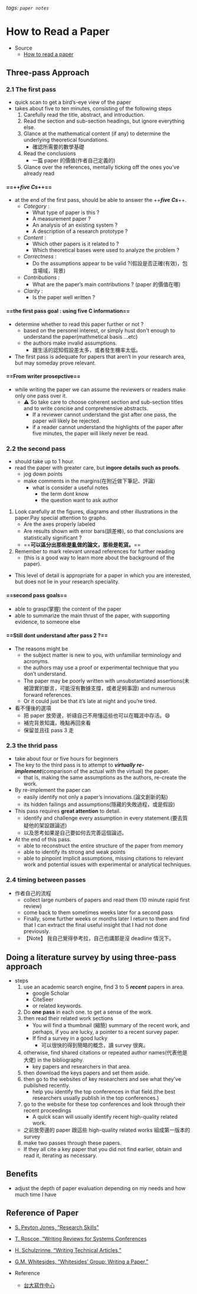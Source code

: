 ###### tags: `paper notes`
# How to Read a Paper 
* Source 
    * [How to read a paper](https://web.stanford.edu/class/ee384m/Handouts/HowtoReadPaper.pdf)
## Three-pass Approach
### 2.1 The first pass
* quick scan to get a bird’s-eye view of the paper
* takes about five to ten minutes, consisting of the following steps
    1. Carefully read the title, abstract, and introduction.
    2. Read the section and sub-section headings, but ignore everything else.
    3. Glance at the mathematical content (if any) to determine the underlying theoretical foundations.
        * 確認所需要的數學基礎
    4. Read the conclusions
        * 一篇 paper 的價值(作者自己定義的)
    5. Glance over the references, mentally ticking off the ones you’ve already read
#### ==++***five Cs***++==
* at the end of the first pass, should be able to answer the ++***five Cs***++.
    * *Category* :
        * What type of paper is this ?
        * A measurement paper ? 
        * An analysis of an existing system ?
        * A description of a research prototype ?
    * *Content* : 
        * Which other papers is it related to ?
        * Which theoretical bases were used to analyze the problem ?
    * *Correctness* : 
        * Do the assumptions appear to be valid ?(假設是否正確(有效)，包含場域，背景)
    * *Contributions* : 
        * What are the paper’s main contributions ? (paper 的價值在哪)
    * *Clarity* :
        * Is the paper well written ?

#### ==the first pass goal : using five C information==
* determine whether to read this paper further or not ? 
    * based on the personel interest, or simply hust don't enough to understand the paper(mathmetical basis ...etc)
    * the authors make invalid assumptions.
        * 跟生活的認知假設差太多，或者發生機率太低。
* The first pass is adequate for papers that aren’t in your research area, but may someday prove relevant.


#### ==From writer prosepctive== 
* while writing the paper we can assume the reviewers or readers make only one pass over it.
    * :warning: So take care to choose coherent section and sub-section titles and to write concise and comprehensive abstracts.
        * If a reviewer cannot understand the gist after one pass, the paper will likely be rejected.
        * if a reader cannot understand the highlights of the paper after five minutes, the paper will likely never be read.

### 2.2 the second pass 
* should take up to 1 hour.
* read the paper with greater care, but **ingore details such as proofs**.
    * jog down points
    * make comments in the margins(在附近做下筆記、評論)
        * what is consider a useful notes 
            * the term dont know
            * the question want to ask author
1. Look carefully at the figures, diagrams and other illustrations in the paper.Pay special attention to graphs.
    * Are the axes properly labeled
    * Are results shown with error bars(誤差棒), so that conclusions are statistically significant ?
    * ==**可以區分出那些是亂做的論文，那些是乾貨。**==
2. Remember to mark relevant unread references for further reading 
    * (this is a good way to learn more about the background of the paper).
* This level of detail is appropriate for a paper in which you are interested, but does not lie in your research speciality.

#### ==second pass goals==
* able to grasp(掌握) the content of the paper
* able to summarize the main thrust of the paper, with supporting evidence, to someone else

#### ==Still dont understand after pass 2 ?==
* The reasons might be 
    * the subject matter is new to you, with unfamiliar terminology and acronyms.
    * the authors may use a proof or experimental technique that you don’t understand.
    * The paper may be poorly written with unsubstantiated assertions(未被證實的斷言，可能沒有數據支撐，或者足夠事證) and numerous forward references.
    * Or it could just be that it’s late at night and you’re tired.
* 看不懂後的選項
    * 把 paper 放旁邊，祈禱自己不用懂這些也可以在職涯中存活。:smile:
    * 補完背景知識，晚點再回來看
    * 保留並且往 pass 3 走
### 2.3 the thrid pass
* take about four or five hours for beginners
* The key to the third pass is to attempt to ***virtually re-implement***(comparison of the actual with the virtual) the paper.
    * that is, making the same assumptions as the authors, re-create the work.
* By re-implement the paper can 
    * easily identify not only a paper’s innovations.(論文創新的點)
    * its hidden failings and assumptions(隱藏的失敗過程，或是假設)
* This pass requires **great attention** to detail.
    * identify and challenge every assumption in every statement.(要去質疑他的架設跟論述)
    * 以及思考如果是自己要如何去完善這個論述。
* At the end of this pass.
    * able to reconstruct the entire structure of the paper from memory
    * able to identify its strong and weak points
    * able to pinpoint implicit assumptions, missing citations to relevant work and potential issues with experimental or analytical techniques.

### 2.4 timing between passes
* 作者自己的流程
    * collect large numbers of papers and read them (10 minute rapid first review)
    * come back to them sometimes weeks later for a second pass
    * Finally, some further weeks or months later I return to them and find that I can extract the final useful insight that I had not done previously.
    * 【Note】 我自己覺得參考拉，自己也講那是沒 deadline 情況下。

## Doing a literature survey by using three-pass approach
* steps 
    1. use an academic search engine, find 3 to 5 ***recent*** papers in area.
        * google Scholar
        * CiteSeer
        * or related keywords.
    2. Do **one pass** in each one. to get a sense of the work. 
    3. then read their related work sections
        * You will find a thumbnail (縮簡) summary of the recent work, and perhaps, if you are lucky, a pointer to a recent survey paper.
        * If find a survey in a good lucky
            * 可以很快的得到簡略的概念，讀 survey 很爽。
    4. otherwise, find shared citations or repeated author names(代表他是大佬) in the bibliography.
        * key papers and researchers in that area.
    5. then download the keys papers and set them aside.
    6. then go to the websites of key researchers and see what they've pubilshed recently.
        * help you identify the top conferences in that field.(the best researchers usually publish in the top conferences.)
    7. go to the website for these top conferences and look through their recent proceedings
        * A quick scan will usually identify recent high-quality related work.
    * 之前放旁邊的 paper 跟這些 high-quality related works 組成第一版本的 survey
    8. make two passes through these papers.
    * If they all cite a key paper that you did not find earlier, obtain and read it, iterating as necessary.
## Benefits
* adjust the depth of paper evaluation depending on my needs and how much time I have
## Reference of Paper
* [S. Peyton Jones, “Research Skills"](https://simon.peytonjones.org/)
* [T. Roscoe, “Writing Reviews for Systems
Conferences](http://people.inf.ethz.ch/troscoe/pubs/reviewwriting.pdf.)
* [H. Schulzrinne, “Writing Technical Articles,”](https://www.cs.columbia.edu/~hgs/etc/writing-style.html)
* [G.M. Whitesides, “Whitesides’ Group: Writing a
Paper,”](http://www.che.iitm.ac.in/misc/dd/writepaper.pdf.)

* Reference 
    * [台大寫作中心](https://www.awec.ntu.edu.tw/old/writing_study_case.html)

